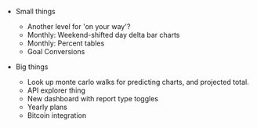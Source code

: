 * Small things
    * Another level for 'on your way'?
    * Monthly: Weekend-shifted day delta bar charts
    * Monthly: Percent tables
    * Goal Conversions

* Big things
    * Look up monte carlo walks for predicting charts, and projected total.
    * API explorer thing
    * New dashboard with report type toggles
    * Yearly plans
    * Bitcoin integration
